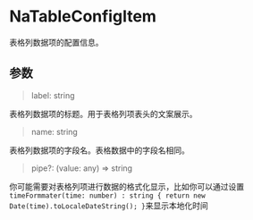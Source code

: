 # NaTableConfigItem

表格列数据项的配置信息。

## 参数

> label: string

表格列数据项的标题。用于表格列项表头的文案展示。

> name: string

表格列数据项的字段名。表格数据中的字段名相同。

> pipe?: (value: any) => string

你可能需要对表格列项进行数据的格式化显示，比如你可以通过设置`timeFormmater(time: number) : string { return new Date(time).toLocaleDateString(); }`来显示本地化时间